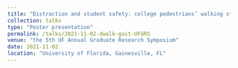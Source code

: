 ```yaml
---
title: "Distraction and student safety: college pedestrians’ walking strategies altered when interacting with smartphones"
collection: talks
type: "Poster presentation"
permalink: /talks/2021-11-02-dwalk-gait-UFGRS
venue: "the 5th UF Annual Graduate Research Symposium"
date: 2021-11-02
location: "University of Florida, Gainesville, FL"
---
```


